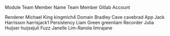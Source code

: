 Module			Team Member Name			Team Member Gitlab Account

Renderer		Michael King				kingmich4
Domain			Bradley Cave				cavebrad
App				Jack Harrisson				harrisjack1
Persistency		Liam Green					greenliam
Recorder		Julia Huijser				huijsejuli
Fuzz			Janelle Lim-Ranola			limrajane